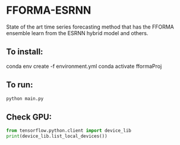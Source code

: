 # FFORMA-ESRNN
State of the art time series forecasting method that has the FFORMA ensemble learn from the ESRNN hybrid model and others.

## To install: <br>

conda env create -f environment.yml
conda activate fformaProj

## To run: <br>

```bash
python main.py
```

## Check GPU: <br>

```python
from tensorflow.python.client import device_lib
print(device_lib.list_local_devices())
```
